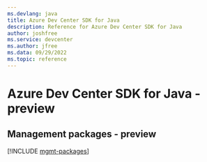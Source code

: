 ```yaml
---
ms.devlang: java
title: Azure Dev Center SDK for Java
description: Reference for Azure Dev Center SDK for Java
author: joshfree
ms.service: devcenter
ms.author: jfree
ms.data: 09/29/2022
ms.topic: reference
---
```

# Azure Dev Center SDK for Java - preview

## Management packages - preview
[!INCLUDE [mgmt-packages](dev-center-mgmt-index.md)]